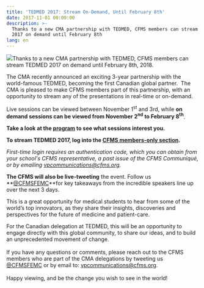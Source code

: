 ```yaml
---
title: 'TEDMED 2017: Stream On-Demand, Until February 8th'
date: 2017-11-01 00:00:00
description: >-
  Thanks to a new CMA partnership with TEDMED, CFMS members can stream TEDMED
  2017 on demand until February 8th
lang: en
---
```



![](/uploads/versions/tedmedlive2017-1---x----3000-823x---.png)Thanks to a new CMA partnership with TEDMED, CFMS members can stream TEDMED 2017 on demand until February 8th, 2018.

The CMA recently announced an exciting 3-year partnership with the world-famous TEDMED, becoming the first Canadian global partner.&nbsp; The CMA is pleased to make CFMS members part of this partnership, with an opportunity to stream any of the presentations in real-time or on-demand.&nbsp;

Live sessions can be viewed between November 1<sup>st</sup>&nbsp;and 3rd, while **on demand sessions can be viewed from November 2<sup>nd</sup>&nbsp;to February 8<sup>th</sup>**.

**Take a look at the&nbsp;[program](http://www.tedmed.com/event/stageprogram) to see what sessions interest you.**

**To stream TEDMED 2017, log into the [CFMS members-only section](https://www.cfms.org/members/tedmed.html).**

*First-time login requires an authentication code, which you can obtain from your school's CFMS representative, a past issue of the CFMS Communiqu&eacute;, or by emailing [vpcommunications@cfms.org](javascript:void(location.href='mailto:'+String.fromCharCode(118,112,99,111,109,109,117,110,105,99,97,116,105,111,110,115,64,99,102,109,115,46,111,114,103))).*

**The CFMS will also be live-tweeting** the event. Follow us **[@CFMSFEMC](https://twitter.com/CFMSFEMC)**for key takeaways from the incredible speakers line up over the next 3 days.

This is a great opportunity for medical students to hear from some of the world’s top innovators, as they share their insights, discoveries and perspectives for the future of medicine and patient-care.&nbsp;

For the Canadian delegation at TEDMED, this will be an opportunity to engage directly with this global community, to share our ideas, and to build an unprecedented movement of change.<br><br>If you have any questions or comments, please reach out to the CFMS members who are part of the CMA delegations by tweeting us [@CFMSFEMC](https://twitter.com/CFMSFEMC) or by email to: [vpcommunications@cfms.org](javascript:void(location.href='mailto:'+String.fromCharCode(118,112,99,111,109,109,117,110,105,99,97,116,105,111,110,115,64,99,102,109,115,46,111,114,103))).<br><br>Happy viewing, and be the change you wish to see in the world!